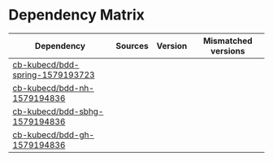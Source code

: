 # Dependency Matrix

Dependency | Sources | Version | Mismatched versions
---------- | ------- | ------- | -------------------
[cb-kubecd/bdd-spring-1579193723](https://github.com/cb-kubecd/bdd-spring-1579193723.git) |  | []() | 
[cb-kubecd/bdd-nh-1579194836](https://github.com/cb-kubecd/bdd-nh-1579194836.git) |  | []() | 
[cb-kubecd/bdd-sbhg-1579194836](https://github.com/cb-kubecd/bdd-sbhg-1579194836.git) |  | []() | 
[cb-kubecd/bdd-gh-1579194836](https://github.com/cb-kubecd/bdd-gh-1579194836.git) |  | []() | 
